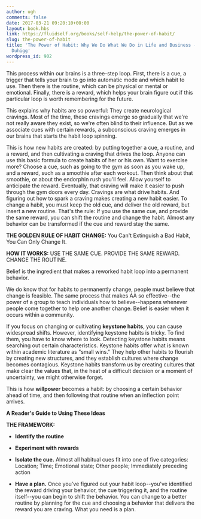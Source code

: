 ```yaml
---
author: ugh
comments: false
date: 2017-03-21 09:20:10+00:00
layout: book.hbs
link: https://fluidself.org/books/self-help/the-power-of-habit/
slug: the-power-of-habit
title: 'The Power of Habit: Why We Do What We Do in Life and Business - by Charles
  Duhigg'
wordpress_id: 902
---
```


This process within our brains is a three-step loop. First, there is a cue, a trigger that tells your brain to go into automatic mode and which habit to use. Then there is the routine, which can be physical or mental or emotional. Finally, there is a reward, which helps your brain figure out if this particular loop is worth remembering for the future.

This explains why habits are so powerful: They create neurological cravings. Most of the time, these cravings emerge so gradually that we're not really aware they exist, so we're often blind to their influence. But as we associate cues with certain rewards, a subconscious craving emerges in our brains that starts the habit loop spinning.

This is how new habits are created: by putting together a cue, a routine, and a reward, and then cultivating a craving that drives the loop. Anyone can use this basic formula to create habits of her or his own. Want to exercise more? Choose a cue, such as going to the gym as soon as you wake up, and a reward, such as a smoothie after each workout. Then think about that smoothie, or about the endorphin rush you'll feel. Allow yourself to anticipate the reward. Eventually, that craving will make it easier to push through the gym doors every day. Cravings are what drive habits. And figuring out how to spark a craving makes creating a new habit easier. To change a habit, you must keep the old cue, and deliver the old reward, but insert a new routine. That's the rule: If you use the same cue, and provide the same reward, you can shift the routine and change the habit. Almost any behavior can be transformed if the cue and reward stay the same.

**THE GOLDEN RULE OF HABIT CHANGE:** You Can't Extinguish a Bad Habit, You Can Only Change It.

**HOW IT WORKS:** USE THE SAME CUE. PROVIDE THE SAME REWARD. CHANGE THE ROUTINE.

Belief is the ingredient that makes a reworked habit loop into a permanent behavior.

We do know that for habits to permanently change, people must believe that change is feasible. The same process that makes AA so effective--the power of a group to teach individuals how to believe--happens whenever people come together to help one another change. Belief is easier when it occurs within a community.

If you focus on changing or cultivating **keystone habits**, you can cause widespread shifts. However, identifying keystone habits is tricky. To find them, you have to know where to look. Detecting keystone habits means searching out certain characteristics. Keystone habits offer what is known within academic literature as "small wins." They help other habits to flourish by creating new structures, and they establish cultures where change becomes contagious. Keystone habits transform us by creating cultures that make clear the values that, in the heat of a difficult decision or a moment of uncertainty, we might otherwise forget.

This is how **willpower** becomes a habit: by choosing a certain behavior ahead of time, and then following that routine when an inflection point arrives.

**A Reader's Guide to Using These Ideas**

**THE FRAMEWORK:**

- **Identify the routine**

- **Experiment with rewards**

- **Isolate the cue.** Almost all habitual cues fit into one of five categories: Location; Time; Emotional state; Other people; Immediately preceding action

- **Have a plan.** Once you've figured out your habit loop--you've identified the reward driving your behavior, the cue triggering it, and the routine itself--you can begin to shift the behavior. You can change to a better routine by planning for the cue and choosing a behavior that delivers the reward you are craving. What you need is a plan.
